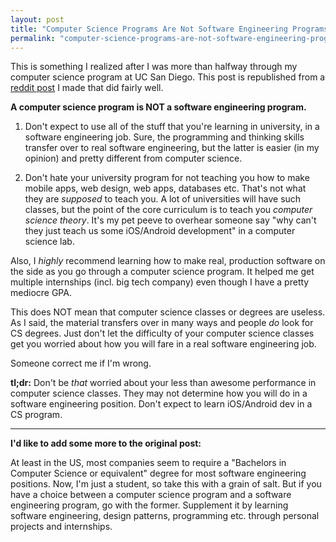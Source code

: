```yaml
---
layout: post
title: "Computer Science Programs Are Not Software Engineering Programs"
permalink: "computer-science-programs-are-not-software-engineering-programs"
---
```


This is something I realized after I was more than halfway through my computer science program at UC San Diego. This post is republished from a [reddit post](http://redd.it/37t3fj) I made that did fairly well.

<!--more-->

**A computer science program is NOT a software engineering program.**

1. Don't expect to use all of the stuff that you're learning in university, in a software engineering job. Sure, the programming and thinking skills transfer over to real software engineering, but the latter is easier (in my opinion) and pretty different from computer science.

2. Don't hate your university program for not teaching you how to make mobile apps, web design, web apps, databases etc. That's not what they are *supposed* to teach you. A lot of universities will have such classes, but the point of the core curriculum is to teach you *computer science theory*. It's my pet peeve to overhear someone say "why can't they just teach us some iOS/Android development" in a computer science lab.

Also, I *highly* recommend learning how to make real, production software on the side as you go through a computer science program. It helped me get multiple internships (incl. big tech company) even though I have a pretty mediocre GPA.

This does NOT mean that computer science classes or degrees are useless. As I said, the material transfers over in many ways and people *do* look for CS degrees. Just don't let the difficulty of your computer science classes get you worried about how you will fare in a real software engineering job.

Someone correct me if I'm wrong.

**tl;dr:** Don't be *that* worried about your less than awesome performance in computer science classes. They may not determine how you will do in a software engineering position. Don't expect to learn iOS/Android dev in a CS program.

<hr>

**I'd like to add some more to the original post:**

At least in the US, most companies seem to require a "Bachelors in Computer Science or equivalent" degree for most software engineering positions. Now, I'm just a student, so take this with a grain of salt. But if you have a choice between a computer science program and a software engineering program, go with the former. Supplement it by learning software engineering, design patterns, programming etc. through personal projects and internships.
